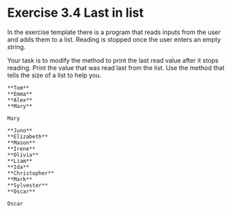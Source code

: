 # Exercise 3.4 Last in list

In the exercise template there is a program that reads inputs from the user and adds them to a list. Reading is stopped once the user enters an empty string.

Your task is to modify the method to print the last read value after it stops reading. Print the value that was read last from the list. Use the method that tells the size of a list to help you.


```plaintext
**Tom**
**Emma**
**Alex**
**Mary**

Mary
```

```plaintext
**Juno**
**Elizabeth**
**Mason**
**Irene**
**Olivia**
**Liam**
**Ida**
**Christopher**
**Mark**
**Sylvester**
**Oscar**

Oscar
```
